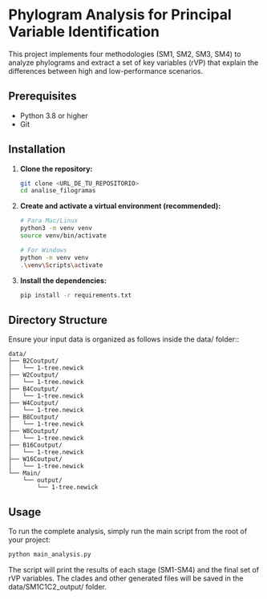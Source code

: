 # Phylogram Analysis for Principal Variable Identification

This project implements four methodologies (SM1, SM2, SM3, SM4) to analyze phylograms and extract a set of key variables (rVP) that explain the differences between high and low-performance scenarios.

## Prerequisites

- Python 3.8 or higher
- Git

## Installation

1.  **Clone the repository:**
    ```bash
    git clone <URL_DE_TU_REPOSITORIO>
    cd analise_filogramas
    ```

2.  **Create and activate a virtual environment (recommended):**
    ```bash
    # Para Mac/Linux
    python3 -m venv venv
    source venv/bin/activate

    # For Windows
    python -m venv venv
    .\venv\Scripts\activate
    ```

3.  **Install the dependencies:**
    ```bash
    pip install -r requirements.txt
    ```

## Directory Structure

Ensure your input data is organized as follows inside the data/ folder::

```
data/
├── B2Coutput/
│   └── 1-tree.newick
├── W2Coutput/
│   └── 1-tree.newick
├── B4Coutput/
│   └── 1-tree.newick
├── W4Coutput/
│   └── 1-tree.newick
├── B8Coutput/
│   └── 1-tree.newick
├── W8Coutput/
│   └── 1-tree.newick
├── B16Coutput/
│   └── 1-tree.newick
├── W16Coutput/
│   └── 1-tree.newick
└── Main/
    └── output/
        └── 1-tree.newick
```

## Usage

To run the complete analysis, simply run the main script from the root of your project:

```bash
python main_analysis.py
```

The script will print the results of each stage (SM1-SM4) and the final set of rVP variables. The clades and other generated files will be saved in the data/SM1C1C2_output/ folder.